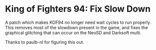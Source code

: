 # King of Fighters 94: Fix Slow Down

A patch which makes KOF94 no longer need wait cycles to run properly. This removes most of the slowdown present in the game, and fixes the graphical glitching that can occur on the NeoSD and Darksoft multi.

Thanks to paulb-nl for figuring this out.
